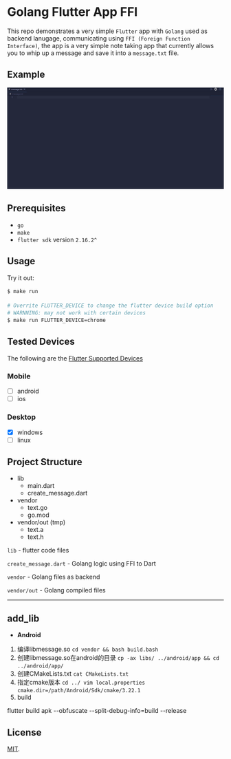 # Golang Flutter App FFI

This repo demonstrates a very simple `Flutter` app with `Golang` used as backend lanugage, communicating using `FFI (Foreign Function Interface)`,
the app is a very simple note taking app that currently allows you to whip up a message and save it into a `message.txt` file.

## Example

![Example](docs/gifs/first_example.gif)

## Prerequisites

- `go`
- `make`
- `flutter sdk` version `2.16.2^`

## Usage

Try it out:

```bash
$ make run

# Overrite FLUTTER_DEVICE to change the flutter device build option
# WARNNING: may not work with certain devices
$ make run FLUTTER_DEVICE=chrome
```

## Tested Devices

The following are the [Flutter Supported Devices](https://docs.flutter.dev/development/tools/sdk/release-notes/supported-platforms#supported-platforms)  

### Mobile

- [ ] android
- [ ] ios

### Desktop

- [x] windows
- [ ] linux

## Project Structure

- lib
  - main.dart
  - create_message.dart
- vendor
  - text.go
  - go.mod
- vendor/out (tmp)
  - text.a
  - text.h

`lib` - flutter code files

`create_message.dart` - Golang logic using FFI to Dart

`vendor` - Golang files as backend

`vendor/out` - Golang compiled files

---

## add_lib
- **Android**
1. 编译libmessage.so `cd vendor && bash build.bash`
2. 创建libmessage.so在android的目录 `cp -ax libs/ ../android/app && cd ../android/app/`
3. 创建CMakeLists.txt `cat CMakeLists.txt`
4. 指定cmake版本 `cd ../ vim local.properties` `cmake.dir=/path/Android/Sdk/cmake/3.22.1`
5. build

flutter build apk --obfuscate --split-debug-info=build --release

## License

[MIT](LICENSE).
